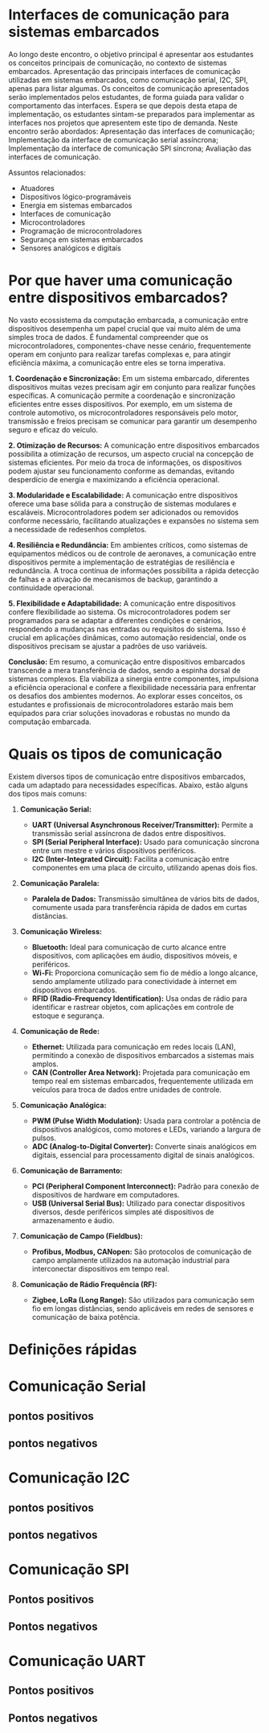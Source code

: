 # Interfaces de comunicação para sistemas embarcados

Ao longo deste encontro, o objetivo principal é apresentar aos estudantes os conceitos principais de comunicação, no contexto de sistemas embarcados. Apresentação das principais interfaces de comunicação utilizadas em sistemas embarcados, como comunicação serial, I2C, SPI, apenas para listar algumas. Os conceitos de comunicação apresentados serão implementados pelos estudantes, de forma guiada para validar o comportamento das interfaces. Espera se que depois desta etapa de implementação, os estudantes sintam-se preparados para implementar as interfaces nos projetos que apresentem este tipo de demanda. Neste encontro serão abordados: Apresentação das interfaces de comunicação; Implementação da interface de comunicação serial assíncrona; Implementação da interface de comunicação SPI síncrona; Avaliação das interfaces de comunicação.

Assuntos relacionados:
* Atuadores
* Dispositivos lógico-programáveis
* Energia em sistemas embarcados
* Interfaces de comunicação
* Microcontroladores
* Programação de microcontroladores
* Segurança em sistemas embarcados
* Sensores analógicos e digitais


# Por que haver uma comunicação entre dispositivos embarcados?

No vasto ecossistema da computação embarcada, a comunicação entre dispositivos desempenha um papel crucial que vai muito além de uma simples troca de dados. É fundamental compreender que os microcontroladores, componentes-chave nesse cenário, frequentemente operam em conjunto para realizar tarefas complexas e, para atingir eficiência máxima, a comunicação entre eles se torna imperativa.

**1. Coordenação e Sincronização:**
Em um sistema embarcado, diferentes dispositivos muitas vezes precisam agir em conjunto para realizar funções específicas. A comunicação permite a coordenação e sincronização eficientes entre esses dispositivos. Por exemplo, em um sistema de controle automotivo, os microcontroladores responsáveis pelo motor, transmissão e freios precisam se comunicar para garantir um desempenho seguro e eficaz do veículo.

**2. Otimização de Recursos:**
A comunicação entre dispositivos embarcados possibilita a otimização de recursos, um aspecto crucial na concepção de sistemas eficientes. Por meio da troca de informações, os dispositivos podem ajustar seu funcionamento conforme as demandas, evitando desperdício de energia e maximizando a eficiência operacional.

**3. Modularidade e Escalabilidade:**
A comunicação entre dispositivos oferece uma base sólida para a construção de sistemas modulares e escaláveis. Microcontroladores podem ser adicionados ou removidos conforme necessário, facilitando atualizações e expansões no sistema sem a necessidade de redesenhos completos.

**4. Resiliência e Redundância:**
Em ambientes críticos, como sistemas de equipamentos médicos ou de controle de aeronaves, a comunicação entre dispositivos permite a implementação de estratégias de resiliência e redundância. A troca contínua de informações possibilita a rápida detecção de falhas e a ativação de mecanismos de backup, garantindo a continuidade operacional.

**5. Flexibilidade e Adaptabilidade:**
A comunicação entre dispositivos confere flexibilidade ao sistema. Os microcontroladores podem ser programados para se adaptar a diferentes condições e cenários, respondendo a mudanças nas entradas ou requisitos do sistema. Isso é crucial em aplicações dinâmicas, como automação residencial, onde os dispositivos precisam se ajustar a padrões de uso variáveis.

**Conclusão:**
Em resumo, a comunicação entre dispositivos embarcados transcende a mera transferência de dados, sendo a espinha dorsal de sistemas complexos. Ela viabiliza a sinergia entre componentes, impulsiona a eficiência operacional e confere a flexibilidade necessária para enfrentar os desafios dos ambientes modernos. Ao explorar esses conceitos, os estudantes e profissionais de microcontroladores estarão mais bem equipados para criar soluções inovadoras e robustas no mundo da computação embarcada.

# Quais os tipos de comunicação

Existem diversos tipos de comunicação entre dispositivos embarcados, cada um adaptado para necessidades específicas. Abaixo, estão alguns dos tipos mais comuns:

1. **Comunicação Serial:**
   - **UART (Universal Asynchronous Receiver/Transmitter):** Permite a transmissão serial assíncrona de dados entre dispositivos.
   - **SPI (Serial Peripheral Interface):** Usado para comunicação síncrona entre um mestre e vários dispositivos periféricos.
   - **I2C (Inter-Integrated Circuit):** Facilita a comunicação entre componentes em uma placa de circuito, utilizando apenas dois fios.

2. **Comunicação Paralela:**
   - **Paralela de Dados:** Transmissão simultânea de vários bits de dados, comumente usada para transferência rápida de dados em curtas distâncias.

3. **Comunicação Wireless:**
   - **Bluetooth:** Ideal para comunicação de curto alcance entre dispositivos, com aplicações em áudio, dispositivos móveis, e periféricos.
   - **Wi-Fi:** Proporciona comunicação sem fio de médio a longo alcance, sendo amplamente utilizado para conectividade à internet em dispositivos embarcados.
   - **RFID (Radio-Frequency Identification):** Usa ondas de rádio para identificar e rastrear objetos, com aplicações em controle de estoque e segurança.

4. **Comunicação de Rede:**
   - **Ethernet:** Utilizada para comunicação em redes locais (LAN), permitindo a conexão de dispositivos embarcados a sistemas mais amplos.
   - **CAN (Controller Area Network):** Projetada para comunicação em tempo real em sistemas embarcados, frequentemente utilizada em veículos para troca de dados entre unidades de controle.

5. **Comunicação Analógica:**
   - **PWM (Pulse Width Modulation):** Usada para controlar a potência de dispositivos analógicos, como motores e LEDs, variando a largura de pulsos.
   - **ADC (Analog-to-Digital Converter):** Converte sinais analógicos em digitais, essencial para processamento digital de sinais analógicos.

6. **Comunicação de Barramento:**
   - **PCI (Peripheral Component Interconnect):** Padrão para conexão de dispositivos de hardware em computadores.
   - **USB (Universal Serial Bus):** Utilizado para conectar dispositivos diversos, desde periféricos simples até dispositivos de armazenamento e áudio.

7. **Comunicação de Campo (Fieldbus):**
   - **Profibus, Modbus, CANopen:** São protocolos de comunicação de campo amplamente utilizados na automação industrial para interconectar dispositivos em tempo real.

8. **Comunicação de Rádio Frequência (RF):**
   - **Zigbee, LoRa (Long Range):** São utilizados para comunicação sem fio em longas distâncias, sendo aplicáveis em redes de sensores e comunicação de baixa potência.

# Definições rápidas

# Comunicação Serial
## pontos positivos

## pontos negativos

# Comunicação I2C

## pontos positivos

## pontos negativos

# Comunicação SPI

## Pontos positivos

## Pontos negativos

# Comunicação UART

## Pontos positivos

## Pontos negativos
